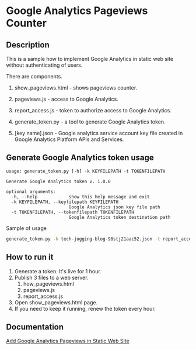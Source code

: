 # Google Analytics Pageviews Counter

## Description

This is a sample how to implement Google Analytics in static web site without authenticating of users.

There are components.

1. show_pageviews.html - shows pageviews counter.

2. pageviews.js - access to Google Analytics.

3. report_access.js - token to authorize access to Google Analytics.

4. generate_token.py - a tool to generate Google Analytics token.

5. [key name].json - Google analytics service account key file created in Google Analytics Platform APIs and Services.  

## Generate Google Analytics token usage

```
usage: generate_token.py [-h] -k KEYFILEPATH -t TOKENFILEPATH

Generate Google Analytics token v. 1.0.0

optional arguments:
  -h, --help            show this help message and exit
  -k KEYFILEPATH, --keyfilepath KEYFILEPATH
                        Google Analytics json key file path
  -t TOKENFILEPATH, --tokenfilepath TOKENFILEPATH
                        Google Analytics token destination path
``` 

Sample of usage


```bash
generate_token.py -k tech-jogging-blog-98stj21aac52.json -t report_access.js
``` 

## How to run it

1. Generate a token. It's live for 1 hour.
2. Publish 3 files to a web server.
   1. how_pageviews.html
   2. pageviews.js
   3. report_access.js
3. Open show_pageviews.html page. 
4. If you need to keep it running, renew the token every hour.

## Documentation

[Add Google Analytics Pageviews in Static Web Site](https://techjogging.com/add-google-analytics-pageviews-static-web-site.html)
  